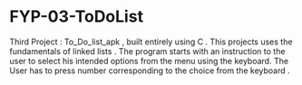# FYP-03-ToDoList
Third Project : To_Do_list_apk , built entirely using C .
This projects uses the fundamentals of linked lists  . 
The program starts with an instruction to the user to select his intended options from the menu using the keyboard.
The User has to press number corresponding to the choice from the keyboard .
